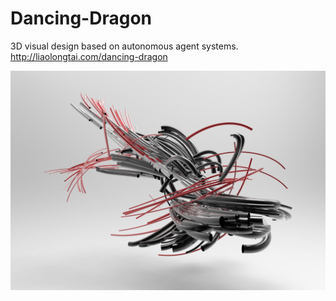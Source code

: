# Dancing-Dragon
3D visual design based on autonomous agent systems.
http://liaolongtai.com/dancing-dragon

![library](https://github.com/tigerwash/Dancing-Dragon/blob/master/Rendering/1.jpg)

